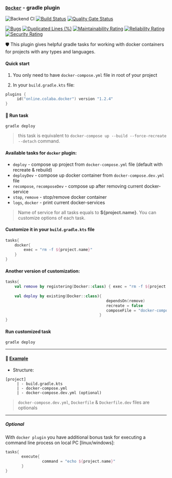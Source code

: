 ### [`Docker`](https://plugins.gradle.org/plugin/online.colaba.docker) - gradle plugin 
![Backend CI](https://github.com/steklopod/gradle-docker-plugin/workflows/Backend%20CI/badge.svg)
[![Build Status](https://travis-ci.com/steklopod/gradle-docker-plugin.svg?branch=master)](https://travis-ci.com/steklopod/gradle-docker-plugin) [![Quality Gate Status](https://sonarcloud.io/api/project_badges/measure?project=steklopod_gradle-docker-plugin&metric=alert_status)](https://sonarcloud.io/dashboard?id=steklopod_gradle-docker-plugin)

[![Bugs](https://sonarcloud.io/api/project_badges/measure?project=steklopod_gradle-docker-plugin&metric=bugs)](https://sonarcloud.io/dashboard?id=steklopod_gradle-docker-plugin)
[![Duplicated Lines (%)](https://sonarcloud.io/api/project_badges/measure?project=steklopod_gradle-docker-plugin&metric=duplicated_lines_density)](https://sonarcloud.io/dashboard?id=steklopod_gradle-docker-plugin)
[![Maintainability Rating](https://sonarcloud.io/api/project_badges/measure?project=steklopod_gradle-docker-plugin&metric=sqale_rating)](https://sonarcloud.io/dashboard?id=steklopod_gradle-docker-plugin)
[![Reliability Rating](https://sonarcloud.io/api/project_badges/measure?project=steklopod_gradle-docker-plugin&metric=reliability_rating)](https://sonarcloud.io/dashboard?id=steklopod_gradle-docker-plugin)
[![Security Rating](https://sonarcloud.io/api/project_badges/measure?project=steklopod_gradle-docker-plugin&metric=security_rating)](https://sonarcloud.io/dashboard?id=steklopod_gradle-docker-plugin)

🛡 This plugin gives helpful gradle tasks for working with docker containers for projects with any types and languages.

#### Quick start

1. You only need to have `docker-compose.yml` file in root of your project

2. In your `build.gradle.kts` file:

```kotlin
plugins {
     id("online.colaba.docker") version "1.2.4"
}
```

#### 🎯 Run task 

```shell script
gradle deploy
```
> this task is equivalent to `docker-compose up --build --force-recreate --detach` command. 

#### Available tasks for `docker` plugin:

* `deploy` - compose up project from `docker-compose.yml` file (default with recreate & rebuild)
* `deployDev`  - compose up docker container from `docker-compose.dev.yml` file
* `recompose`, `recomposeDev`  - compose up after removing current docker-service
* `stop`, `remove`      - stop/remove docker container
* `logs`, `docker`  - print current docker-services

>Name of service for all tasks equals to **${project.name}**. You can customize options of each task.

#### Customize it in your `build.gradle.kts` file

```kotlin
tasks{
    docker{
        exec = "rm -f ${project.name}"
    }
}
```
#### Another version of customization:
```kotlin
tasks{
    val remove by registering(Docker::class) { exec = "rm -f ${project.name}" }
    
    val deploy by existing(Docker::class){ 
                                            dependsOn(remove)
                                            recreate = false
                                            composeFile = "docker-compose.dev.yml"
                                         }
}
```

#### Run customized task

```shell script
gradle deploy
```
___
#### 🎫 [Example](https://github.com/steklopod/gradle-docker-plugin/tree/master/examples/hello) 

* Structure:
```shell script
[project]
     | - build.gradle.kts
     | - docker-compose.yml
     | - docker-compose.dev.yml (optional)
```

> `docker-compose.dev.yml`, `Dockerfile` & `Dockerfile.dev` files are optionals

___

##### Optional

With `docker plugin` you have additional bonus task for executing a command line process on local PC [linux/windows]:
```kotlin
tasks{
       execute{
                command = "echo ${project.name}"
       }
}
```
